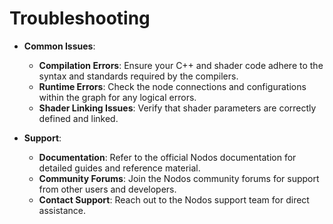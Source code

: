 # Troubleshooting

- **Common Issues**:
  - **Compilation Errors**: Ensure your C++ and shader code adhere to the syntax and standards required by the compilers.
  - **Runtime Errors**: Check the node connections and configurations within the graph for any logical errors.
  - **Shader Linking Issues**: Verify that shader parameters are correctly defined and linked.

- **Support**:
  - **Documentation**: Refer to the official Nodos documentation for detailed guides and reference material.
  - **Community Forums**: Join the Nodos community forums for support from other users and developers.
  - **Contact Support**: Reach out to the Nodos support team for direct assistance.
